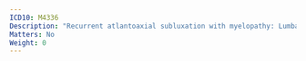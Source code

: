 ```yaml
---
ICD10: M4336
Description: "Recurrent atlantoaxial subluxation with myelopathy: Lumbar region"
Matters: No
Weight: 0
---
```


